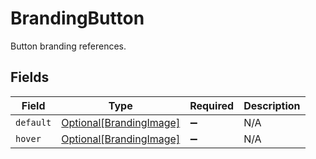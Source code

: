 # BrandingButton

Button branding references.


## Fields

| Field                                                           | Type                                                            | Required                                                        | Description                                                     |
| --------------------------------------------------------------- | --------------------------------------------------------------- | --------------------------------------------------------------- | --------------------------------------------------------------- |
| `default`                                                       | [Optional[BrandingImage]](../../models/shared/brandingimage.md) | :heavy_minus_sign:                                              | N/A                                                             |
| `hover`                                                         | [Optional[BrandingImage]](../../models/shared/brandingimage.md) | :heavy_minus_sign:                                              | N/A                                                             |